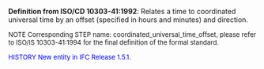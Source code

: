 ﻿**Definition from ISO/CD 10303-41:1992**: Relates a time to coordinated universal time by an offset (specified in hours and minutes) and direction.

> <font size="-1">
  NOTE Corresponding STEP name: coordinated_universal_time_offset, please refer to ISO/IS 10303-41:1994
  for the final definition of the formal standard.
</font>

> <font size="-1" color="#0000FF">
  HISTORY New entity in IFC Release 1.5.1.
</font>